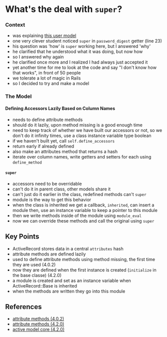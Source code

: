# What's the deal with `super`?

### Context
* was explaining [this user model][user_model]
* one very clever student noticed `super` in `password_digest` getter
  (line 23)
* his question was 'how' is `super` working here, but I answered 'why'
* he clarified that he understood what it was doing, but now how
* so I answered why again
* he clarified once more and I realized I had always just accepted it
* yet another time for me to look at the code and say "I don't know how
  that works", in front of 50 people
* we tolerate a lot of magic in Rails
* so I decided to try and make a model

### The Model

#### Defining Accessors Lazily Based on Column Names
* needs to define attribute methods
* should do it lazily, upon method missing is a good enough time
* need to keep track of whether we have built our accessors or not, so
  we don't do it infinity times, use a class instance variable type boolean
* if we haven't built yet, call `self.define_accessors`
* return early if already defined
* also make an attributes method that returns a hash
* iterate over column names, write getters and setters for each using
  `define_method`

#### `super`
* accessors need to be overridable
* can't do it in parent class, other models share it
* can't just do it earlier in the class, redefined methods can't `super`
* module is the way to get this behavior
* when the class is inherited we get a callback, `inherited`, can insert a module
  then, use an instance variable to keep a pointer to this module
* then we write methods inside of the module using `module_eval`
* now we can override these methods and call the original using `super`

## Key Points
* ActiveRecord stores data in a central `attributes` hash
* attribute methods are defined lazily
* used to define attribute methods using method missing, the first time
  they are used (4.0.2)
* now they are defined when the first instance is created (`initialize`
  in the base classe) (4.2.0)
* a module is created and set as an
  instance variable when ActiveRecord::Base is inherited
* when the methods are written they go into this module


## References
* [attribute methods (4.0.2)][methods_4_0_2]
* [attribute methods (4.2.0)][methods_4_2_0]
* [active model core (4.2.0)][core]

[methods_4_0_2]: https://github.com/rails/rails/blob/4-0-stable/activerecord/lib/active_record/attribute_methods.rb
[methods_4_2_0]: https://github.com/rails/rails/blob/4-2-stable/activerecord/lib/active_record/attribute_methods.rb 
[core]: https://github.com/rails/rails/blob/4-2-stable/activerecord/lib/active_record/core.rb
[user_model]: app/models/user.rb
